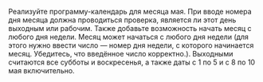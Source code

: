 Реализуйте программу-календарь для месяца мая. При вводе
номера дня месяца должна проводиться проверка, является ли этот
день выходным или рабочим. Также добавьте возможность начать
месяц с любого дня недели. Месяц может начаться с любого дня
недели (для этого нужно ввести число — номер дня недели, с
которого начинается месяц. Убедитесь, что введённое число
корректно.).
Выходными считаются все субботы и воскресенья, а также даты
с 1 по 5 и с 8 по 10 мая включительно. 
